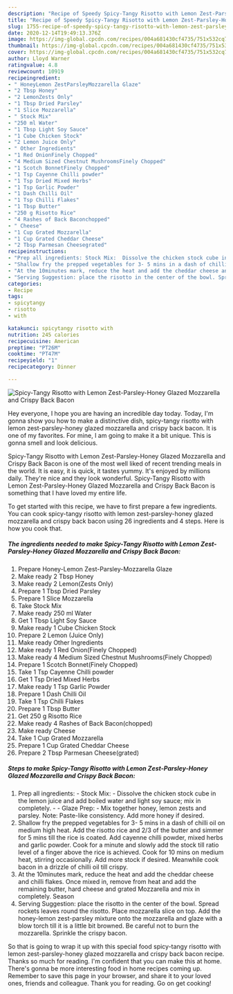 ```yaml
---
description: "Recipe of Speedy Spicy-Tangy Risotto with Lemon Zest-Parsley-Honey Glazed Mozzarella and Crispy Back Bacon"
title: "Recipe of Speedy Spicy-Tangy Risotto with Lemon Zest-Parsley-Honey Glazed Mozzarella and Crispy Back Bacon"
slug: 1755-recipe-of-speedy-spicy-tangy-risotto-with-lemon-zest-parsley-honey-glazed-mozzarella-and-crispy-back-bacon
date: 2020-12-14T19:49:13.376Z
image: https://img-global.cpcdn.com/recipes/004a681430cf4735/751x532cq70/spicy-tangy-risotto-with-lemon-zest-parsley-honey-glazed-mozzarella-and-crispy-back-bacon-recipe-main-photo.jpg
thumbnail: https://img-global.cpcdn.com/recipes/004a681430cf4735/751x532cq70/spicy-tangy-risotto-with-lemon-zest-parsley-honey-glazed-mozzarella-and-crispy-back-bacon-recipe-main-photo.jpg
cover: https://img-global.cpcdn.com/recipes/004a681430cf4735/751x532cq70/spicy-tangy-risotto-with-lemon-zest-parsley-honey-glazed-mozzarella-and-crispy-back-bacon-recipe-main-photo.jpg
author: Lloyd Warner
ratingvalue: 4.8
reviewcount: 10919
recipeingredient:
- " HoneyLemon ZestParsleyMozzarella Glaze"
- "2 Tbsp Honey"
- "2 LemonZests Only"
- "1 Tbsp Dried Parsley"
- "1 Slice Mozzarella"
- " Stock Mix"
- "250 ml Water"
- "1 Tbsp Light Soy Sauce"
- "1 Cube Chicken Stock"
- "2 Lemon Juice Only"
- " Other Ingredients"
- "1 Red OnionFinely Chopped"
- "4 Medium Sized Chestnut MushroomsFinely Chopped"
- "1 Scotch BonnetFinely Chopped"
- "1 Tsp Cayenne Chilli powder"
- "1 Tsp Dried Mixed Herbs"
- "1 Tsp Garlic Powder"
- "1 Dash Chilli Oil"
- "1 Tsp Chilli Flakes"
- "1 Tbsp Butter"
- "250 g Risotto Rice"
- "4 Rashes of Back Baconchopped"
- " Cheese"
- "1 Cup Grated Mozzarella"
- "1 Cup Grated Cheddar Cheese"
- "2 Tbsp Parmesan Cheesegrated"
recipeinstructions:
- "Prep all ingredients: Stock Mix:  Dissolve the chicken stock cube in the lemon juice and add boiled water and light soy sauce; mix in completely.   Glaze Prep: Mix together honey, lemon zests and parsley. Note: Paste-like consistency. Add more honey if desired."
- "Shallow fry the prepped vegetables for 3- 5 mins in a dash of chilli oil on medium high heat. Add the risotto rice and 2/3 of the butter and simmer for 5 mins till the rice is coated. Add cayenne chilli powder, mixed herbs and garlic powder. Cook for a minute and slowly add the stock till ratio level of a finger above the rice is achieved. Cook for 10 mins on medium heat, stirring occasionally. Add more stock if desired. Meanwhile cook bacon in a drizzle of chilli oil till crispy."
- "At the 10minutes mark, reduce the heat and add the cheddar cheese and chilli flakes. Once mixed in, remove from heat and add the remaining butter, hard cheese and grated Mozzarella and mix in completely. Season"
- "Serving Suggestion: place the risotto in the center of the bowl. Spread rockets leaves round the risotto. Place mozzarella slice on top. Add the honey-lemon zest-parsley mixture onto the mozzarella and glaze with a blow torch till it is a little bit browned. Be careful not to burn the mozzarella. Sprinkle the crispy bacon."
categories:
- Recipe
tags:
- spicytangy
- risotto
- with

katakunci: spicytangy risotto with 
nutrition: 245 calories
recipecuisine: American
preptime: "PT26M"
cooktime: "PT47M"
recipeyield: "1"
recipecategory: Dinner

---
```



![Spicy-Tangy Risotto with Lemon Zest-Parsley-Honey Glazed Mozzarella and Crispy Back Bacon](https://img-global.cpcdn.com/recipes/004a681430cf4735/751x532cq70/spicy-tangy-risotto-with-lemon-zest-parsley-honey-glazed-mozzarella-and-crispy-back-bacon-recipe-main-photo.jpg)

Hey everyone, I hope you are having an incredible day today. Today, I'm gonna show you how to make a distinctive dish, spicy-tangy risotto with lemon zest-parsley-honey glazed mozzarella and crispy back bacon. It is one of my favorites. For mine, I am going to make it a bit unique. This is gonna smell and look delicious.



Spicy-Tangy Risotto with Lemon Zest-Parsley-Honey Glazed Mozzarella and Crispy Back Bacon is one of the most well liked of recent trending meals in the world. It is easy, it is quick, it tastes yummy. It's enjoyed by millions daily. They're nice and they look wonderful. Spicy-Tangy Risotto with Lemon Zest-Parsley-Honey Glazed Mozzarella and Crispy Back Bacon is something that I have loved my entire life.


To get started with this recipe, we have to first prepare a few ingredients. You can cook spicy-tangy risotto with lemon zest-parsley-honey glazed mozzarella and crispy back bacon using 26 ingredients and 4 steps. Here is how you cook that.

<!--inarticleads1-->

##### The ingredients needed to make Spicy-Tangy Risotto with Lemon Zest-Parsley-Honey Glazed Mozzarella and Crispy Back Bacon:

1. Prepare  Honey-Lemon Zest-Parsley-Mozzarella Glaze
1. Make ready 2 Tbsp Honey
1. Make ready 2 Lemon(Zests Only)
1. Prepare 1 Tbsp Dried Parsley
1. Prepare 1 Slice Mozzarella
1. Take  Stock Mix
1. Make ready 250 ml Water
1. Get 1 Tbsp Light Soy Sauce
1. Make ready 1 Cube Chicken Stock
1. Prepare 2 Lemon (Juice Only)
1. Make ready  Other Ingredients
1. Make ready 1 Red Onion(Finely Chopped)
1. Make ready 4 Medium Sized Chestnut Mushrooms(Finely Chopped)
1. Prepare 1 Scotch Bonnet(Finely Chopped)
1. Take 1 Tsp Cayenne Chilli powder
1. Get 1 Tsp Dried Mixed Herbs
1. Make ready 1 Tsp Garlic Powder
1. Prepare 1 Dash Chilli Oil
1. Take 1 Tsp Chilli Flakes
1. Prepare 1 Tbsp Butter
1. Get 250 g Risotto Rice
1. Make ready 4 Rashes of Back Bacon(chopped)
1. Make ready  Cheese
1. Take 1 Cup Grated Mozzarella
1. Prepare 1 Cup Grated Cheddar Cheese
1. Prepare 2 Tbsp Parmesan Cheese(grated)




<!--inarticleads2-->

##### Steps to make Spicy-Tangy Risotto with Lemon Zest-Parsley-Honey Glazed Mozzarella and Crispy Back Bacon:

1. Prep all ingredients: - Stock Mix:  - Dissolve the chicken stock cube in the lemon juice and add boiled water and light soy sauce; mix in completely.  -  - Glaze Prep: - Mix together honey, lemon zests and parsley. Note: Paste-like consistency. Add more honey if desired.
1. Shallow fry the prepped vegetables for 3- 5 mins in a dash of chilli oil on medium high heat. Add the risotto rice and 2/3 of the butter and simmer for 5 mins till the rice is coated. Add cayenne chilli powder, mixed herbs and garlic powder. Cook for a minute and slowly add the stock till ratio level of a finger above the rice is achieved. Cook for 10 mins on medium heat, stirring occasionally. Add more stock if desired. Meanwhile cook bacon in a drizzle of chilli oil till crispy.
1. At the 10minutes mark, reduce the heat and add the cheddar cheese and chilli flakes. Once mixed in, remove from heat and add the remaining butter, hard cheese and grated Mozzarella and mix in completely. Season
1. Serving Suggestion: place the risotto in the center of the bowl. Spread rockets leaves round the risotto. Place mozzarella slice on top. Add the honey-lemon zest-parsley mixture onto the mozzarella and glaze with a blow torch till it is a little bit browned. Be careful not to burn the mozzarella. Sprinkle the crispy bacon.




So that is going to wrap it up with this special food spicy-tangy risotto with lemon zest-parsley-honey glazed mozzarella and crispy back bacon recipe. Thanks so much for reading. I'm confident that you can make this at home. There's gonna be more interesting food in home recipes coming up. Remember to save this page in your browser, and share it to your loved ones, friends and colleague. Thank you for reading. Go on get cooking!
